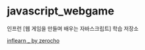 # javascript_webgame

인프런 [웹 게임을 만들며 배우는 자바스크립트] 학습 저장소
 
[inflearn _ by zerocho](https://www.inflearn.com/course/%EC%9E%90%EB%B0%94%EC%8A%A4%ED%81%AC%EB%A6%BD%ED%8A%B8-%EA%B2%8C%EC%9E%84-%EA%B0%9C%EB%B0%9C/dashboard)
